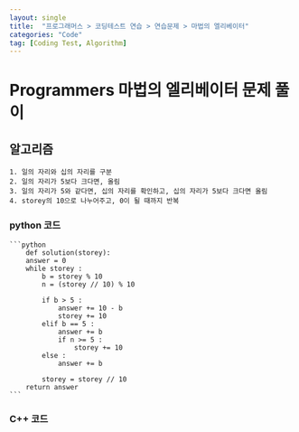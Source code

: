 ```yaml
---
layout: single
title:  "프로그래머스 > 코딩테스트 연습 > 연습문제 > 마법의 엘리베이터"
categories: "Code"
tag: [Coding Test, Algorithm]
---
```


# Programmers 마법의 엘리베이터 문제 풀이

## 알고리즘
    1. 일의 자리와 십의 자리를 구분
    2. 일의 자리가 5보다 크다면, 올림
    3. 일의 자리가 5와 같다면, 십의 자리를 확인하고, 십의 자리가 5보다 크다면 올림
    4. storey의 10으로 나누어주고, 0이 될 때까지 반복

### python 코드
    ```python
        def solution(storey):
        answer = 0
        while storey :
            b = storey % 10
            n = (storey // 10) % 10
            
            if b > 5 :
                answer += 10 - b
                storey += 10  
            elif b == 5 :
                answer += b
                if n >= 5 :
                    storey += 10
            else :
                answer += b
                
            storey = storey // 10
        return answer
    ```

### C++ 코드



